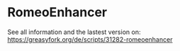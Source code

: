 # RomeoEnhancer

See all information and the lastest version on: https://greasyfork.org/de/scripts/31282-romeoenhancer
